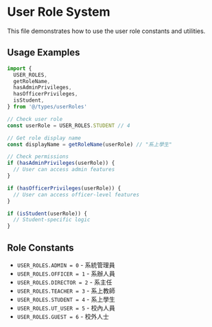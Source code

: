# User Role System

This file demonstrates how to use the user role constants and utilities.

## Usage Examples

```typescript
import {
  USER_ROLES,
  getRoleName,
  hasAdminPrivileges,
  hasOfficerPrivileges,
  isStudent,
} from '@/types/userRoles'

// Check user role
const userRole = USER_ROLES.STUDENT // 4

// Get role display name
const displayName = getRoleName(userRole) // "系上學生"

// Check permissions
if (hasAdminPrivileges(userRole)) {
  // User can access admin features
}

if (hasOfficerPrivileges(userRole)) {
  // User can access officer-level features
}

if (isStudent(userRole)) {
  // Student-specific logic
}
```

## Role Constants

- `USER_ROLES.ADMIN = 0` - 系統管理員
- `USER_ROLES.OFFICER = 1` - 系辦人員
- `USER_ROLES.DIRECTOR = 2` - 系主任
- `USER_ROLES.TEACHER = 3` - 系上教師
- `USER_ROLES.STUDENT = 4` - 系上學生
- `USER_ROLES.UT_USER = 5` - 校內人員
- `USER_ROLES.GUEST = 6` - 校外人士
